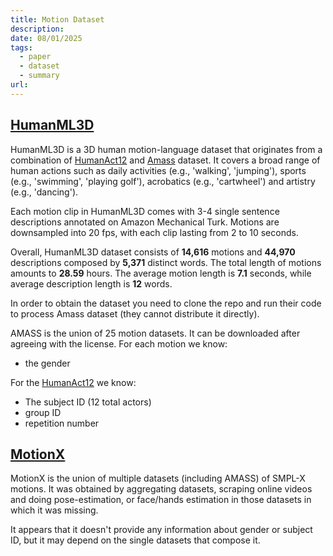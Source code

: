 ```yaml
---
title: Motion Dataset
description: 
date: 08/01/2025
tags:
  - paper
  - dataset
  - summary
url:
---
```

## [HumanML3D]()
HumanML3D is a 3D human motion-language dataset that originates from a combination of [HumanAct12](https://github.com/EricGuo5513/action-to-motion) and [Amass](https://github.com/nghorbani/amass/tree/master) dataset. It covers a broad range of human actions such as daily activities (e.g., 'walking', 'jumping'), sports (e.g., 'swimming', 'playing golf'), acrobatics (e.g., 'cartwheel') and artistry (e.g., 'dancing').

Each motion clip in HumanML3D comes with 3-4 single sentence descriptions annotated on Amazon Mechanical Turk. Motions are downsampled into 20 fps, with each clip lasting from 2 to 10 seconds.

Overall, HumanML3D dataset consists of **14,616** motions and **44,970** descriptions composed by **5,371** distinct words. The total length of motions amounts to **28.59** hours. The average motion length is **7.1** seconds, while average description length is **12** words.

In order to obtain the dataset you need to clone the repo and run their code to process Amass dataset (they cannot distribute it directly).

AMASS is the union of 25 motion datasets. It can be downloaded after agreeing with the license. For each motion we know:
- the gender

For the [HumanAct12](https://drive.google.com/drive/folders/1TBY2x-gD6f3yzQ0WNmXP2-be3xu3qDkV) we know:
- The subject ID (12 total actors)
- group ID
- repetition number 

## [MotionX](https://motion-x-dataset.github.io/)
MotionX is the union of multiple datasets (including AMASS) of SMPL-X motions. It was obtained by aggregating datasets, scraping online videos and doing pose-estimation, or face/hands estimation in those datasets in which it was missing.

It appears that it doesn't provide any information about gender or subject ID, but it may depend on the single datasets that compose it.